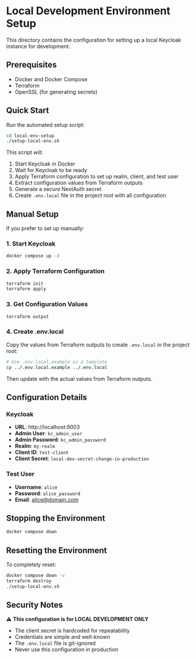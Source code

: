 # Local Development Environment Setup

This directory contains the configuration for setting up a local Keycloak instance for development.

## Prerequisites

- Docker and Docker Compose
- Terraform
- OpenSSL (for generating secrets)

## Quick Start

Run the automated setup script:

```bash
cd local-env-setup
./setup-local-env.sh
```

This script will:
1. Start Keycloak in Docker
2. Wait for Keycloak to be ready
3. Apply Terraform configuration to set up realm, client, and test user
4. Extract configuration values from Terraform outputs
5. Generate a secure NextAuth secret
6. Create `.env.local` file in the project root with all configuration

## Manual Setup

If you prefer to set up manually:

### 1. Start Keycloak

```bash
docker compose up -d
```

### 2. Apply Terraform Configuration

```bash
terraform init
terraform apply
```

### 3. Get Configuration Values

```bash
terraform output
```

### 4. Create .env.local

Copy the values from Terraform outputs to create `.env.local` in the project root:

```bash
# Use .env.local.example as a template
cp ../.env.local.example ../.env.local
```

Then update with the actual values from Terraform outputs.

## Configuration Details

### Keycloak
- **URL**: http://localhost:9003
- **Admin User**: `kc_admin_user`
- **Admin Password**: `kc_admin_password`
- **Realm**: `my-realm`
- **Client ID**: `test-client`
- **Client Secret**: `local-dev-secret-change-in-production`

### Test User
- **Username**: `alice`
- **Password**: `alice_password`
- **Email**: alice@domain.com

## Stopping the Environment

```bash
docker compose down
```

## Resetting the Environment

To completely reset:

```bash
docker compose down -v
terraform destroy
./setup-local-env.sh
```

## Security Notes

⚠️ **This configuration is for LOCAL DEVELOPMENT ONLY**

- The client secret is hardcoded for repeatability
- Credentials are simple and well-known
- The `.env.local` file is git-ignored
- Never use this configuration in production
